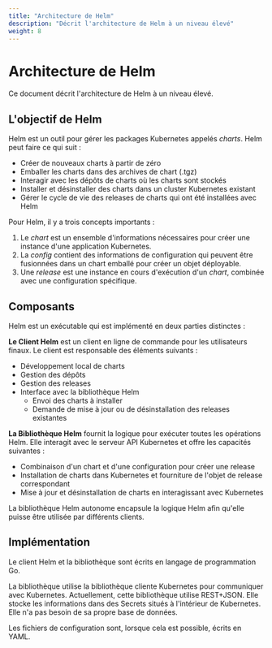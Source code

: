 ```yaml
---
title: "Architecture de Helm"
description: "Décrit l'architecture de Helm à un niveau élevé"
weight: 8
---
```


# Architecture de Helm

Ce document décrit l'architecture de Helm à un niveau élevé.

## L'objectif de Helm

Helm est un outil pour gérer les packages Kubernetes appelés _charts_. Helm peut faire ce qui suit :

- Créer de nouveaux charts à partir de zéro
- Emballer les charts dans des archives de chart (.tgz)
- Interagir avec les dépôts de charts où les charts sont stockés
- Installer et désinstaller des charts dans un cluster Kubernetes existant
- Gérer le cycle de vie des releases de charts qui ont été installées avec Helm

Pour Helm, il y a trois concepts importants :

1. Le _chart_ est un ensemble d'informations nécessaires pour créer une instance d'une application Kubernetes.
2. La _config_ contient des informations de configuration qui peuvent être fusionnées dans un chart emballé pour créer un objet déployable.
3. Une _release_ est une instance en cours d'exécution d'un _chart_, combinée avec une configuration spécifique.

## Composants

Helm est un exécutable qui est implémenté en deux parties distinctes :

**Le Client Helm** est un client en ligne de commande pour les utilisateurs finaux. Le client est responsable des éléments suivants :

- Développement local de charts
- Gestion des dépôts
- Gestion des releases
- Interface avec la bibliothèque Helm
  - Envoi des charts à installer
  - Demande de mise à jour ou de désinstallation des releases existantes

**La Bibliothèque Helm** fournit la logique pour exécuter toutes les opérations Helm. Elle interagit avec le serveur API Kubernetes et offre les capacités suivantes :

- Combinaison d'un chart et d'une configuration pour créer une release
- Installation de charts dans Kubernetes et fourniture de l'objet de release correspondant
- Mise à jour et désinstallation de charts en interagissant avec Kubernetes

La bibliothèque Helm autonome encapsule la logique Helm afin qu'elle puisse être utilisée par différents clients.

## Implémentation

Le client Helm et la bibliothèque sont écrits en langage de programmation Go.

La bibliothèque utilise la bibliothèque cliente Kubernetes pour communiquer avec Kubernetes. Actuellement, cette bibliothèque utilise REST+JSON. Elle stocke les informations dans des Secrets situés à l'intérieur de Kubernetes. Elle n'a pas besoin de sa propre base de données.

Les fichiers de configuration sont, lorsque cela est possible, écrits en YAML.
